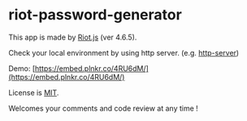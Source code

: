 # riot-password-generator

This app is made by [Riot.js](https://riot.js.org/) (ver 4.6.5).

Check your local environment by using http server. (e.g. [http-server](https://www.npmjs.com/package/http-server))

Demo: [https://embed.plnkr.co/4RU6dM/](https://embed.plnkr.co/4RU6dM/)

License is [MIT](https://github.com/k-kuwahara/riot-password-generator/blob/master/LICENSE.md).

Welcomes your comments and code review at any time !
